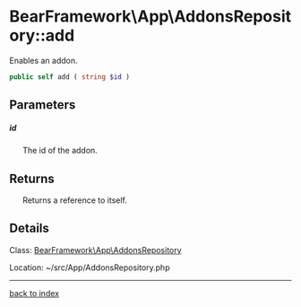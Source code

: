 # BearFramework\App\AddonsRepository::add

Enables an addon.

```php
public self add ( string $id )
```

## Parameters

##### id

&nbsp;&nbsp;&nbsp;&nbsp;&nbsp;&nbsp;The id of the addon.

## Returns

&nbsp;&nbsp;&nbsp;&nbsp;&nbsp;&nbsp;Returns a reference to itself.

## Details

Class: [BearFramework\App\AddonsRepository](bearframework.app.addonsrepository.class.md)

Location: ~/src/App/AddonsRepository.php

---

[back to index](index.md)

